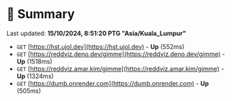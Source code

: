 # 📖 Summary
Last updated: **15/10/2024, 8:51:20 PTG "Asia/Kuala_Lumpur"**

- `GET` [https://hst.ujol.dev](https://hst.ujol.dev) - **Up** (552ms)
- `GET` [https://reddviz.deno.dev/gimme](https://reddviz.deno.dev/gimme) - **Up** (1518ms)
- `GET` [https://reddviz.amar.kim/gimme](https://reddviz.amar.kim/gimme) - **Up** (1324ms)
- `GET` [https://dumb.onrender.com](https://dumb.onrender.com) - **Up** (505ms)
